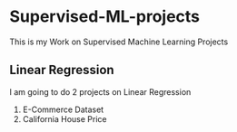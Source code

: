 # Supervised-ML-projects
This is my Work on Supervised Machine Learning Projects

## Linear Regression
I am going to do 2 projects on Linear Regression
  1. E-Commerce Dataset
  2. California House Price


